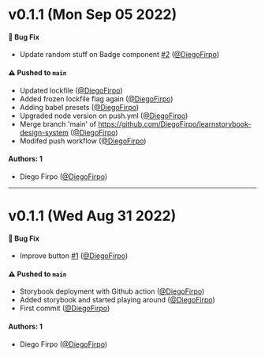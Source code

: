# v0.1.1 (Mon Sep 05 2022)

#### 🐛 Bug Fix

- Update random stuff on Badge component [#2](https://github.com/DiegoFirpo/learnstorybook-design-system/pull/2) ([@DiegoFirpo](https://github.com/DiegoFirpo))

#### ⚠️ Pushed to `main`

- Updated lockfile ([@DiegoFirpo](https://github.com/DiegoFirpo))
- Added frozen lockfile flag again ([@DiegoFirpo](https://github.com/DiegoFirpo))
- Adding babel presets ([@DiegoFirpo](https://github.com/DiegoFirpo))
- Upgraded node version on push.yml ([@DiegoFirpo](https://github.com/DiegoFirpo))
- Merge branch 'main' of https://github.com/DiegoFirpo/learnstorybook-design-system ([@DiegoFirpo](https://github.com/DiegoFirpo))
- Modifed push workflow ([@DiegoFirpo](https://github.com/DiegoFirpo))

#### Authors: 1

- Diego Firpo ([@DiegoFirpo](https://github.com/DiegoFirpo))

---

# v0.1.1 (Wed Aug 31 2022)

#### 🐛 Bug Fix

- Improve button [#1](https://github.com/DiegoFirpo/learnstorybook-design-system/pull/1) ([@DiegoFirpo](https://github.com/DiegoFirpo))

#### ⚠️ Pushed to `main`

- Storybook deployment with Github action ([@DiegoFirpo](https://github.com/DiegoFirpo))
- Added storybook and started playing around ([@DiegoFirpo](https://github.com/DiegoFirpo))
- First commit ([@DiegoFirpo](https://github.com/DiegoFirpo))

#### Authors: 1

- Diego Firpo ([@DiegoFirpo](https://github.com/DiegoFirpo))
